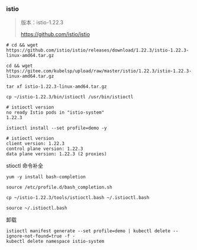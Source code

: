 ### istio

> 版本：istio-1.22.3
>
> https://github.com/istio/istio

```shell
# cd && wget https://github.com/istio/istio/releases/download/1.22.3/istio-1.22.3-linux-amd64.tar.gz
```

```shell
cd && wget https://gitee.com/kubelsp/upload/raw/master/istio/1.22.3/istio-1.22.3-linux-amd64.tar.gz
```

```shell
tar xf istio-1.22.3-linux-amd64.tar.gz

cp ~/istio-1.22.3/bin/istioctl /usr/bin/istioctl
```

```shell
# istioctl version
no ready Istio pods in "istio-system"
1.22.3
```

```shell
istioctl install --set profile=demo -y
```

```shell
# istioctl version
client version: 1.22.3
control plane version: 1.22.3
data plane version: 1.22.3 (2 proxies)
```

stioctl 命令补全

```
yum -y install bash-completion

source /etc/profile.d/bash_completion.sh

cp ~/istio-1.22.3/tools/istioctl.bash ~/.istioctl.bash

source ~/.istioctl.bash
```

卸载

```
istioctl manifest generate --set profile=demo | kubectl delete --ignore-not-found=true -f -
kubectl delete namespace istio-system
```

